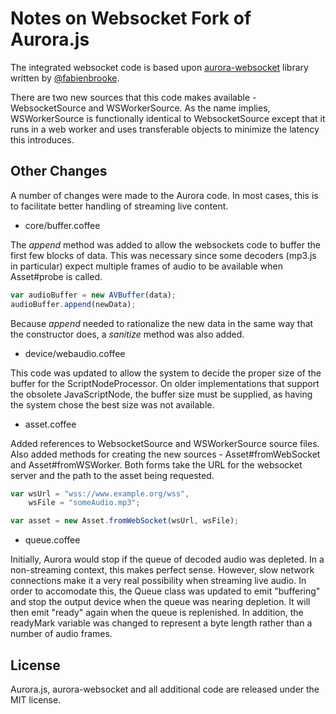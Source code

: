 Notes on Websocket Fork of Aurora.js
=========

The integrated websocket code is based upon [aurora-websocket](https://github.com/fabienbrooke/aurora-websocket) 
library written by [@fabienbrooke](https://github.com/fabienbrooke).

There are two new sources that this code makes available - WebsocketSource and 
WSWorkerSource.  As the name implies, WSWorkerSource is functionally identical 
to WebsocketSource except that it runs in a web worker and uses transferable objects
to minimize the latency this introduces.

## Other Changes

A number of changes were made to the Aurora code.  In most cases, this is to facilitate
better handling of streaming live content.

* core/buffer.coffee

The *append* method was added to allow the websockets code to buffer the first
few blocks of data.  This was necessary since some decoders (mp3.js in particular)
expect multiple frames of audio to be available when Asset#probe is called.

```javascript
var audioBuffer = new AVBuffer(data);
audioBuffer.append(newData);
```

Because *append* needed to rationalize the new data in the same way that the constructor
does, a *sanitize* method was also added.

* device/webaudio.coffee

This code was updated to allow the system to decide the proper size of the buffer
for the ScriptNodeProcessor.  On older implementations that support
the obsolete JavaScriptNode, the buffer size must be supplied, as having the system
chose the best size was not available.

* asset.coffee

Added references to WebsocketSource and WSWorkerSource source files.  Also added methods
for creating the new sources - Asset#fromWebSocket and Asset#fromWSWorker.  Both forms
take the URL for the websocket server and the path to the asset being requested.

```javascript
var wsUrl = "wss://www.example.org/wss",
	wsFile = "someAudio.mp3";

var asset = new Asset.fromWebSocket(wsUrl, wsFile);
```

* queue.coffee

Initially, Aurora would stop if the queue of decoded audio was depleted.
In a non-streaming context, this makes perfect sense.  However, slow network connections
make it a very real possibility when streaming live audio.  In order to accomodate this,
the Queue class was updated to emit "buffering" and stop the output device when
the queue was nearing depletion.  It will then emit "ready" again when the queue
is replenished.  In addition, the readyMark variable was changed to represent
a byte length rather than a number of audio frames.

## License

Aurora.js, aurora-websocket and all additional code are released under the MIT license.
